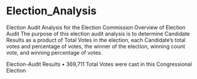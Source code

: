 # Election_Analysis
Election Audit Analysis for the Election Commission
Overview of Election Audit
	The purpose of this election audit analysis is to determine Candidate Results as a product of Total Votes in the election, each Candidate’s total votes and percentage of votes, the winner of the election, winning count vote, and winning percentage of votes.

Election-Audit Results
•	369,711 Total Votes were cast in this Congressional Election
